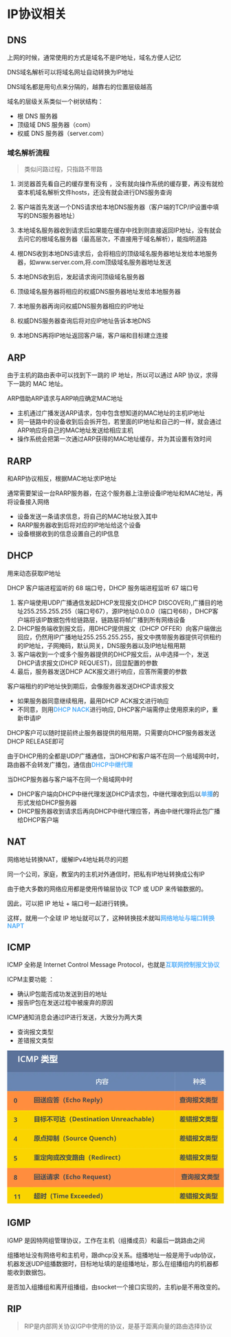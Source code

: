 # IP协议相关

## DNS  

上网的时候，通常使用的方式是域名不是IP地址，域名方便人记忆  

DNS域名解析可以将域名网址自动转换为IP地址     

DNS域名都是用句点来分隔的，越靠右的位置层级越高     

域名的层级关系类似一个树状结构：

- 根 DNS 服务器
- 顶级域 DNS 服务器（com）
- 权威 DNS 服务器（server.com）

### 域名解析流程    
>类似问路过程，只指路不带路  

1. 浏览器首先看自己的缓存里有没有 ，没有就向操作系统的缓存要，再没有就检查本机域名解析文件hosts，还没有就会进行DNS服务查询    

2. 客户端首先发送一个DNS请求给本地DNS服务器（客户端的TCP/IP设置中填写的DNS服务器地址）   

3. 本地域名服务器收到请求后如果能在缓存中找到则直接返回IP地址，没有就会去问它的根域名服务器（最高层次，不直接用于域名解析），能指明道路  

4. 根DNS收到本地DNS请求后，会将相应的顶级域名服务器地址发给本地服务器，如www.server.com,将.com顶级域名服务器地址发送  
   
5. 本地DNS收到后，发起请求询问顶级域名服务器    

6. 顶级域名服务器将相应的权威DNS服务器地址发给本地服务器  

7. 本地服务器再询问权威DNS服务器相应的IP地址  

8. 权威DNS服务器查询后将对应IP地址告诉本地DNS  

9.  本地DNS再将IP地址返回客户端，客户端和目标建立连接  

## ARP
由于主机的路由表中可以找到下⼀跳的 IP 地址，所以可以通过 ARP 协议，求得下⼀跳的 MAC 地址。  

ARP借助ARP请求与ARP响应确定MAC地址  
  - 主机通过广播发送ARP请求，包中包含想知道的MAC地址的主机IP地址
  - 同一链路中的设备收到后会拆开包，若里面的IP地址和自己的一样，就会通过ARP响应将自己的MAC地址发送给相应主机
  - 操作系统会把第一次通过ARP获得的MAC地址缓存，并为其设置有效时间  


## RARP  

和ARP协议相反，根据MAC地址求IP地址  

通常需要架设一台RARP服务器，在这个服务器上注册设备IP地址和MAC地址，再将设备接入网络  

- 设备发送一条请求信息，将自己的MAC地址放入其中
- RARP服务器收到后将对应的IP地址给这个设备
- 设备根据收到的信息设置自己的IP信息  


## DHCP  

用来动态获取IP地址  

DHCP 客户端进程监听的 68 端口号，DHCP 服务端进程监听 67 端口号

1. 客户端使用UDP广播通信发起DHCP发现报文(DHCP DISCOVER),广播目的地址255.255.255.255（端口号67），源IP地址0.0.0.0（端口号68），DHCP客户端将该IP数据包传给链路层，链路层将帧广播到所有网络设备
2. DHCP服务端收到报文后，用DHCP提供报文（DHCP OFFER）向客户端做出回应，仍然用IP广播地址255.255.255.255，报文中携带服务器提供可供租约的IP地址，子网掩码，默认网关，DNS服务器以及IP地址租用期
3. 客户端收到一个或多个服务器提供的DHCP报文后，从中选择一个，发送DHCP请求报文(DHCP REQUEST)，回显配置的参数
4. 最后，服务器发送DHCP ACK报文进行响应，应答所需要的参数

客户端租约的IP地址快到期后，会像服务器发送DHCP请求报文  
- 如果服务器同意继续租用，最用DHCP ACK报文进行响应
- 不同意，则用<b>DHCP NACK</b>进行响应, DHCP客户端需停止使用原来的IP，重新申请IP     

DHCP客户可以随时提前终止服务器提供的租用期，只需要向DHCP服务器发送DHCP RELEASE即可    

由于DHCP用的全都是UDP广播通信，当DHCP和客户端不在同一个局域网中时，路由器不会转发广播包，通信由<b>DHCP中继代理</b>   

当DHCP服务器与客户端不在同一个局域网中时   
  - DHCP客户端向DHCP中继代理发送DHCP请求包，中继代理收到后以<b>单播</b>的形式发给DHCP服务器
  -  DHCP服务器收到请求后再向DHCP中继代理应答，再由中继代理将此包广播给DHCP客户端

<style type="text/css" rel="stylesheet">
b{ 
    color: #5ab1f9; 
    }
</style>  


## NAT  

网络地址转换NAT，缓解IPv4地址耗尽的问题   

同一个公司，家庭，教室内的主机对外通信时，把私有IP地址转换成公有IP   

由于绝大多数的网络应用都是使用传输层协议 TCP 或 UDP 来传输数据的。

因此，可以把 IP 地址 + 端口号一起进行转换。  

这样，就用一个全球 IP 地址就可以了，这种转换技术就叫<b>网络地址与端口转换 NAPT</b>   


## ICMP  

ICMP 全称是 Internet Control Message Protocol，也就是<b>互联网控制报文协议</b>   

ICPM主要功能 ：
  - 确认IP包能否成功发送到目的地址
  - 报告IP包在发送过程中被废弃的原因  


ICMP通知消息会通过IP进行发送，大致分为两大类
 - 查询报文类型  
 - 差错报文类型  

![ICMP](./images/ICMP.png)


## IGMP  

IGMP 是因特网组管理协议，工作在主机（组播成员）和最后一跳路由之间   

组播地址没有网络号和主机号，跟dhcp没关系。组播地址一般是用于udp协议，机器发送UDP组播数据时，目标地址填的是组播地址，那么在组播组内的机器都能收到数据包。   

是否加入组播组和离开组播组，由socket一个接口实现的，主机ip是不用改变的。  


## RIP

>RIP是内部网关协议IGP中使用的协议，是基于距离向量的路由选择协议  
